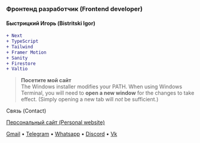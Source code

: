 ### Фронтенд разработчик (Frontend developer)

#### Быстрицкий Игорь (Bistritski Igor)

```diff
+ Next
+ TypeScript
+ Tailwind
+ Framer Motion
+ Sanity
+ Firestore
+ Valtio
```
> **Посетите мой сайт**  
> The Windows installer modifies your PATH. When using Windows Terminal, you will need to **open a new window** for the changes to take effect. (Simply opening a new tab will _not_ be sufficient.)

Связь (Contact)

[Персональный сайт (Personal website)](https://piscodev.vercel.app/)

[Gmail](mailto:igor.bistr01092003@gmail.com) • [Telegram](https://t.me/piscopancer) • [Whatsapp](https://wa.me/89284379219) • [Discord](https://discordapp.com/users/piscopancer) • [Vk](https://vk.com/piscopancer)
